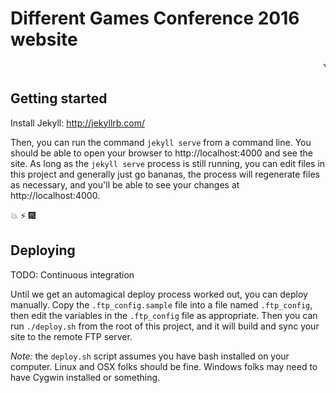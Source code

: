 # Different Games Conference 2016 website

<marquee>YOU KNOW IT... YOU LOVE IT...</marquee>

## Getting started
Install Jekyll: http://jekyllrb.com/

Then, you can run the command `jekyll serve` from a command line. You should
be able to open your browser to http://localhost:4000 and see the site. As
long as the `jekyll serve` process is still running, you can edit files in
this project and generally just go bananas, the process will regenerate
files as necessary, and you'll be able to see your changes at http://localhost:4000.

:boom: :zap: :fireworks:

## Deploying
TODO: Continuous integration

Until we get an automagical deploy process worked out, you can deploy manually.
Copy the `.ftp_config.sample` file into a file named `.ftp_config`, then edit the
variables in the `.ftp_config` file as appropriate. Then you can run `./deploy.sh`
from the root of this project, and it will build and sync your site to the remote
FTP server.

_Note:_ the `deploy.sh` script assumes you have bash installed on your
computer. Linux and OSX folks should be fine. Windows folks may need to have Cygwin
installed or something.
